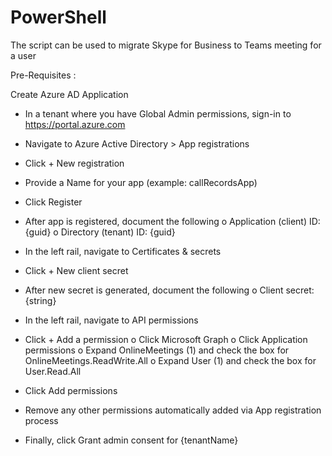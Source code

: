 # PowerShell
The script can be used to migrate Skype for Business to Teams meeting for a user

Pre-Requisites :

Create Azure AD Application

- In a tenant where you have Global Admin permissions, sign-in to https://portal.azure.com
- Navigate to Azure Active Directory > App registrations
- Click + New registration
- Provide a Name for your app (example: callRecordsApp)
- Click Register
- After app is registered, document the following
	o Application (client) ID: {guid} 
	o Directory (tenant) ID: {guid}
	
- In the left rail, navigate to Certificates & secrets
- Click + New client secret
- After new secret is generated, document the following
	o Client secret: {string}
	
- In the left rail, navigate to API permissions
- Click + Add a permission
	o Click Microsoft Graph
	o Click Application permissions
	o Expand OnlineMeetings (1) and check the box for OnlineMeetings.ReadWrite.All
    	o Expand User (1) and check the box for User.Read.All
	
- Click Add permissions
- Remove any other permissions automatically added via App registration process
- Finally, click Grant admin consent for {tenantName}


